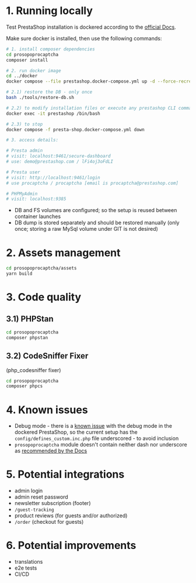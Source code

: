 # 1. Running locally

Test PrestaShop installation
is dockered according to the
[official Docs](https://devdocs.prestashop-project.org/8/basics/installation/environments/docker/).

Make sure docker is installed, then use the following commands:

```bash
# 1. install composer dependencies
cd prosopoprocaptcha
composer install

# 2. run docker image
cd ../docker
docker compose --file prestashop.docker-compose.yml up -d --force-recreate

# 2.1) restore the DB - only once
bash ./tools/restore-db.sh

# 2.2) to modify installation files or execute any prestashop CLI commands:
docker exec -it prestashop /bin/bash

# 2.3) to stop
docker compose -f presta-shop.docker-compose.yml down

# 3. access details:

# Presta admin
# visit: localhost:9461/secure-dashboard 
# use: demo@prestashop.com / lFi4oj3oFdLI

# Presta user
# visit: http://localhost:9461/login
# use procaptcha / procaptcha [email is procaptcha@prestashop.com]

# PHPMyAdmin
# visit: localhost:9385
```

* DB and FS volumes are configured; so the setup is reused between container launches
* DB dump is stored separately and should be restored manually (only once; storing a raw
  MySql volume under GIT is not desired)

# 2. Assets management

```bash
cd prosopoprocaptcha/assets
yarn build
```

# 3. Code quality

## 3.1) PHPStan

```bash 
cd prosopoprocaptcha
composer phpstan
```

## 3.2) CodeSniffer Fixer

(php_codesniffer fixer)

```bash
cd prosopoprocaptcha
composer phpcs
```

# 4. Known issues

* Debug mode - there is a [known issue](https://github.com/PrestaShop/PrestaShop/issues/38771) with the debug mode in
  the dockered PrestaShop, so
  the current setup has the `config/defines_custom.inc.php` file underscored - to avoid inclusion
* `prosopoprocaptcha` module doesn't contain neither dash nor underscore
  as [recommended by the Docs](https://devdocs.prestashop-project.org/8/modules/creation/tutorial/)

# 5. Potential integrations

* admin login
* admin reset password
* newsletter subscription (footer)
* `/guest-tracking`
* product reviews (for guests and/or authorized)
* `/order` (checkout for guests)

# 6. Potential improvements

* translations
* e2e tests
* CI/CD
